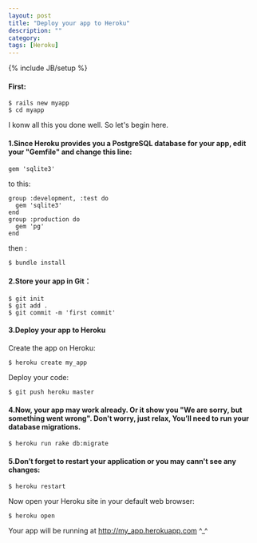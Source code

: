 ```yaml
---
layout: post
title: "Deploy your app to Heroku"
description: ""
category: 
tags: [Heroku]
---
```

{% include JB/setup %}

#### First:

	$ rails new myapp
	$ cd myapp
I konw all this you done well. So let's begin here.

#### 1.Since Heroku provides you a PostgreSQL database for your app, edit your "Gemfile" and change this line:

	gem 'sqlite3' 
to this: 

	group :development, :test do
 	  gem 'sqlite3'
	end
	group :production do
      gem 'pg'
	end

then :

	$ bundle install

#### 2.Store your app in Git：

	$ git init 
	$ git add .
	$ git commit -m 'first commit'

#### 3.Deploy your app to Heroku
Create the app on Heroku:


	$ heroku create my_app
Deploy your code:

	$ git push heroku master

#### 4.Now, your app may work already. Or it show you "We are sorry, but something went wrong". Don't worry, just relax, You’ll need to run your database migrations.

	$ heroku run rake db:migrate

#### 5.Don’t forget to restart your application or you may cann't see any changes:

	$ heroku restart

Now open your Heroku site in your default web browser:

	$ heroku open
Your app will be running at http://my_app.herokuapp.com         ^_^

